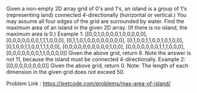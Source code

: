 Given a non-empty 2D array grid of 0's and 1's, an island is a group of 1's (representing land) connected 4-directionally (horizontal or vertical.) You may assume all four edges of the grid are surrounded by water. Find the maximum area of an island in the given 2D array. (If there is no island, the maximum area is 0.) Example 1: [[0,0,1,0,0,0,0,1,0,0,0,0,0], [0,0,0,0,0,0,0,1,1,1,0,0,0], [0,1,1,0,1,0,0,0,0,0,0,0,0], [0,1,0,0,1,1,0,0,1,0,1,0,0], [0,1,0,0,1,1,0,0,1,1,1,0,0], [0,0,0,0,0,0,0,0,0,0,1,0,0], [0,0,0,0,0,0,0,1,1,1,0,0,0], [0,0,0,0,0,0,0,1,1,0,0,0,0]] Given the above grid, return 6. Note the answer is not 11, because the island must be connected 4-directionally. Example 2: [[0,0,0,0,0,0,0,0]] Given the above grid, return 0. Note: The length of each dimension in the given grid does not exceed 50.

Problem Link : https://leetcode.com/problems/max-area-of-island/